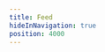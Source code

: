```yaml
---
title: Feed
hideInNavigation: true
position: 4000
---
```


<script src="https://apps.elfsight.com/p/platform.js" defer></script>
<div class="elfsight-app-28ee3456-62b0-4896-800c-4e56742646ac instafeed"></div>

